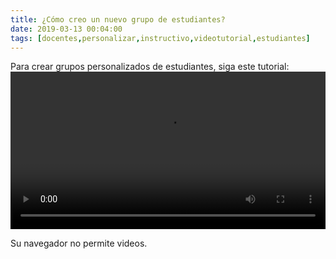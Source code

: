 ```yaml
---
title: ¿Cómo creo un nuevo grupo de estudiantes?
date: 2019-03-13 00:04:00
tags: [docentes,personalizar,instructivo,videotutorial,estudiantes]
---
```

Para crear grupos personalizados de estudiantes, siga este tutorial:
<video controls="controls" style="width: 100%">
  <source type="video/mp4" src="../vids/04_Grupos.mp4"></source>
  <p>Su navegador no permite videos.</p>
</video>